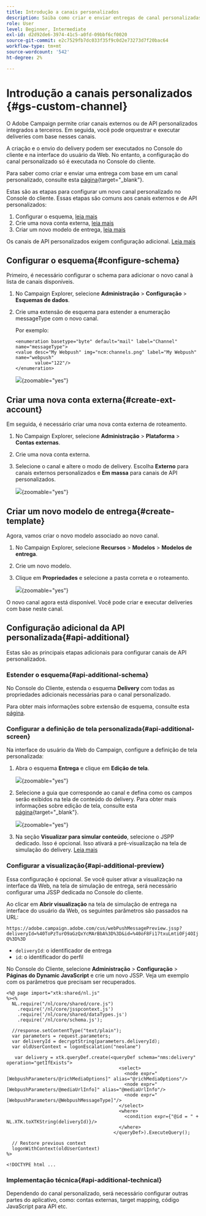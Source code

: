 ```yaml
---
title: Introdução a canais personalizados
description: Saiba como criar e enviar entregas de canal personalizadas com o Adobe Campaign Web
role: User
level: Beginner, Intermediate
exl-id: d2d92de6-3974-41c5-a0fd-09bbf6cf0020
source-git-commit: e2c7529fb7dc033f35f9c0d2e73273d7f20bac64
workflow-type: tm+mt
source-wordcount: '542'
ht-degree: 2%

---
```


# Introdução a canais personalizados {#gs-custom-channel}

O Adobe Campaign permite criar canais externos ou de API personalizados integrados a terceiros. Em seguida, você pode orquestrar e executar deliveries com base nesses canais.

A criação e o envio do delivery podem ser executados no Console do cliente e na interface do usuário da Web. No entanto, a configuração do canal personalizado só é executada no Console do cliente.

Para saber como criar e enviar uma entrega com base em um canal personalizado, consulte esta [página](https://experienceleague.adobe.com/docs/campaign-web/v8/msg/gs-custom-channel.html?lang=pt-BR){target="_blank"}.

Estas são as etapas para configurar um novo canal personalizado no Console do cliente. Essas etapas são comuns aos canais externos e de API personalizados:

1. Configurar o esquema, [leia mais](#configure-schema)
1. Crie uma nova conta externa, [leia mais](#create-ext-account)
1. Criar um novo modelo de entrega, [leia mais](#create-template)

Os canais de API personalizados exigem configuração adicional. [Leia mais](#api-additional)

## Configurar o esquema{#configure-schema}

Primeiro, é necessário configurar o schema para adicionar o novo canal à lista de canais disponíveis.

1. No Campaign Explorer, selecione **Administração** > **Configuração** > **Esquemas de dados**.

1. Crie uma extensão de esquema para estender a enumeração messageType com o novo canal.

   Por exemplo:

   ```
   <enumeration basetype="byte" default="mail" label="Channel" name="messageType">
   <value desc="My Webpush" img="ncm:channels.png" label="My Webpush" name="webpush"
          value="122"/>
   </enumeration>
   ```

   ![](assets/cus-schema.png){zoomable="yes"}

## Criar uma nova conta externa{#create-ext-account}

Em seguida, é necessário criar uma nova conta externa de roteamento.

1. No Campaign Explorer, selecione **Administração** > **Plataforma** > **Contas externas**.

1. Crie uma nova conta externa.

1. Selecione o canal e altere o modo de delivery. Escolha **Externo** para canais externos personalizados e **Em massa** para canais de API personalizados.

   ![](assets/cus-ext-account.png){zoomable="yes"}

## Criar um novo modelo de entrega{#create-template}

Agora, vamos criar o novo modelo associado ao novo canal.

1. No Campaign Explorer, selecione **Recursos** > **Modelos** > **Modelos de entrega**.

1. Crie um novo modelo.

1. Clique em **Propriedades** e selecione a pasta correta e o roteamento.

   ![](assets/cus-template.png){zoomable="yes"}

O novo canal agora está disponível. Você pode criar e executar deliveries com base neste canal.

## Configuração adicional da API personalizada{#api-additional}

Estas são as principais etapas adicionais para configurar canais de API personalizados.

### Estender o esquema{#api-additional-schema}

No Console do Cliente, estenda o esquema **Delivery** com todas as propriedades adicionais necessárias para o canal personalizado.

Para obter mais informações sobre extensão de esquema, consulte esta [página](../dev/extend-schema.md).

### Configurar a definição de tela personalizada{#api-additional-screen}

Na interface do usuário da Web do Campaign, configure a definição de tela personalizada:

1. Abra o esquema **Entrega** e clique em **Edição de tela**.

   ![](assets/cus-schema2.png){zoomable="yes"}

1. Selecione a guia que corresponde ao canal e defina como os campos serão exibidos na tela de conteúdo do delivery. Para obter mais informações sobre edição de tela, consulte esta [página](https://experienceleague.adobe.com/docs/campaign-web/v8/conf/schemas.html?lang=pt-BR#fields){target="_blank"}.

   ![](assets/cus-schema3.png){zoomable="yes"}

1. Na seção **Visualizar para simular conteúdo**, selecione o JSPP dedicado. Isso é opcional. Isso ativará a pré-visualização na tela de simulação do delivery. [Leia mais](#api-additional-preview)

### Configurar a visualização{#api-additional-preview}

Essa configuração é opcional. Se você quiser ativar a visualização na interface da Web, na tela de simulação de entrega, será necessário configurar uma JSSP dedicada no Console do cliente.

Ao clicar em **Abrir visualização** na tela de simulação de entrega na interface do usuário da Web, os seguintes parâmetros são passados na URL:

`https://adobe.campaign.adobe.com/cus/webPushMessagePreview.jssp?deliveryId=%40ToPzTurO9aGzQxYcMArBbA%3D%3D&id=%40oF8Fi17txuLmtiOFj4OIjQ%3D%3D`

* `deliveryId`: o identificador de entrega
* `id`: o identificador do perfil

No Console do Cliente, selecione **Administração** > **Configuração** > **Páginas do Dynamic JavaScript** e crie um novo JSSP. Veja um exemplo com os parâmetros que precisam ser recuperados.

```
<%@ page import="xtk:shared/nl.js"
%><%
  NL.require("/nl/core/shared/core.js")
    .require('/nl/core/jsspcontext.js')
    .require('/nl/core/shared/dataTypes.js')
    .require('/nl/core/schema.js');
    
  //response.setContentType("text/plain");
  var parameters = request.parameters;
  var deliveryId = decryptString(parameters.deliveryId);
  var oldUserContext = logonEscalation("neolane")
  
   var delivery = xtk.queryDef.create(<queryDef schema="nms:delivery" operation="getIfExists">
                                         <select>
                                           <node expr="[WebpushParameters/@richMediaOptions]" alias="@richMediaOptions"/>
                                           <node expr="[WebpushParameters/@mediaUrlInfo]" alias="@mediaUrlInfo"/>
                                           <node expr="[WebpushParameters/@WebpushMessageType]"/>
                                         </select>
                                         <where>
                                           <condition expr={"@id = " + NL.XTK.toXTKString(deliveryId)}/>
                                         </where>
                                       </queryDef>).ExecuteQuery();

  // Restore previous context
  logonWithContext(oldUserContext)
%>

<!DOCTYPE html ...
```

### Implementação técnica{#api-additional-technical}

Dependendo do canal personalizado, será necessário configurar outras partes do aplicativo, como: contas externas, target mapping, código JavaScript para API etc.

